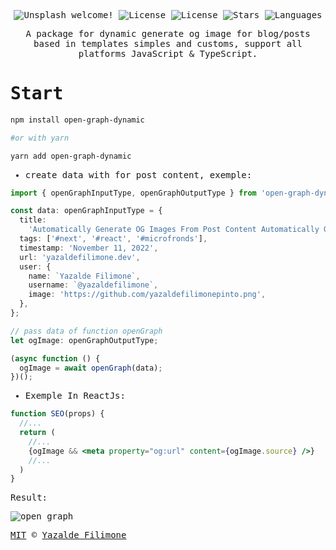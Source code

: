  <samp> 
 <p align="center">
  <img src="https://img.shields.io/static/v1?label=Open Graph Dynamic&message=Welcome&color=FFFFFF&labelColor=635FC7" alt="Unsplash welcome!" />
  <img alt="License" src="https://img.shields.io/static/v1?label=version&message=1.0&color=FFFFFF&labelColor=635FC7">
  <img alt="License" src="https://img.shields.io/static/v1?label=license&message=MIT&color=FFFFFF&labelColor=635FC7">
  <img alt="Stars" src="https://img.shields.io/github/stars/yazaldefilimonepinto/open-graph-dynamic?color=FFFFFF&labelColor=635FC7">
  <img alt="Languages" src="https://img.shields.io/github/languages/count/yazaldefilimonepinto/open-graph-dynamic?color=FFFFFF&labelColor=635FC7">
</p>
<p align="center" >
A package for dynamic generate og image for blog/posts based in templates simples and customs, support all platforms JavaScript & TypeScript.
<P/>

# Start

```bash
npm install open-graph-dynamic

#or with yarn

yarn add open-graph-dynamic
```

- create data with for post content, exemple:

```ts
import { openGraphInputType, openGraphOutputType } from 'open-graph-dynamic';

const data: openGraphInputType = {
  title:
    'Automatically Generate OG Images From Post Content Automatically Generate OG Images From Post Content Automatically Generate OG Images From Post Content',
  tags: ['#next', '#react', '#microfronds'],
  timestamp: 'November 11, 2022',
  url: 'yazaldefilimone.dev',
  user: {
    name: `Yazalde Filimone`,
    username: `@yazaldefilimone`,
    image: 'https://github.com/yazaldefilimonepinto.png',
  },
};

// pass data of function openGraph
let ogImage: openGraphOutputType;

(async function () {
  ogImage = await openGraph(data);
})();
```

- Exemple In ReactJs:

```jsx
function SEO(props) {
  //...
  return (
    //...
    {ogImage && <meta property="og:url" content={ogImage.source} />}
    //...
  )
}
```

Result:

![open graph](https://github.com/yazaldefilimonepinto/open-graph-dynamic/blob/main/.assets/exemple/open-graph.png)

[MIT](https://github.com/yazaldefilimonepinto/dynamic-open-graph/blob/main/LICENSE) © [Yazalde Filimone](https://www.linkedin.com/in/yazalde-filimone/)
</samp>
